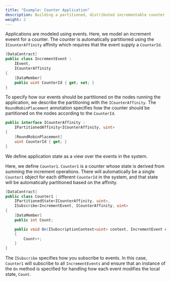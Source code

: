 ```yaml
---
title: "Example: Counter Application"
description: Building a partitioned, distributed incrementable counter
weight: 2
---
```


Applications are modeled using events.  Here, we model an increment eveent for a counter.  The counter is automatically partitioned using the ```ICounterAffinity``` affinity which requires that the event supply a ```CounterId```.

```c#
[DataContract]
public class IncrementEvent :
    IEvent,
    ICounterAffinity
{
    [DataMember]
    public uint CounterId { get; set; }
}
```

To specify how our events should be partitioned on the nodes running the application, we describe the partitioning with the ```ICounterAffinity```.  The ```RoundRobinPlacement``` annotation specifies how the counter should be partitioned on the nodes according to the ```CounterId```.

```c#
public interface ICounterAffinity :
    IPartitionedAffinity<ICounterAffinity, uint>
{
    [RoundRobinPlacement]
    uint CounterId { get; }
}
```

We define application state as a view over the events in the system.  

Here, we define ```Counter1```.  ```Counter1``` is a counter whose state is derived from summing the increment operations.  There will automatically be a single ```Counter1``` object for each different ```CounterId``` in the system, and that state will be automatically partitioned based on the affinity.

```c#
[DataContract]
public class Counter1 :
    IPartitionedState<ICounterAffinity, uint>,
    ISubscribe<IncrementEvent, ICounterAffinity, uint>
{
    [DataMember]
    public int Count;

    public void On(ISubscriptionContext<uint> context, IncrementEvent evt)
    {
        Count++;
    }
}
```

The ```ISubscribe``` specifies how you subscribe to events.  In this case, ```Counter1``` will subscribe to all ```IncrementEvents``` and ensure that an instance of the ```On``` method is specified for handling how each event modifies the local state, ```Count```.

